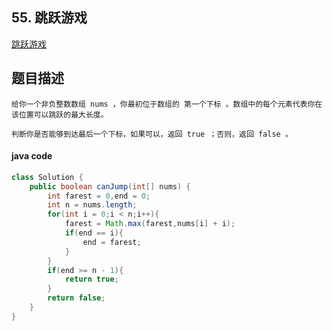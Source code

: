 ## 55. 跳跃游戏

[跳跃游戏](https://leetcode.cn/problems/jump-game/)



## 题目描述

```
给你一个非负整数数组 nums ，你最初位于数组的 第一个下标 。数组中的每个元素代表你在该位置可以跳跃的最大长度。

判断你是否能够到达最后一个下标，如果可以，返回 true ；否则，返回 false 。
```



#### java code

```java
class Solution {
    public boolean canJump(int[] nums) {
        int farest = 0,end = 0;
        int n = nums.length;
        for(int i = 0;i < n;i++){
            farest = Math.max(farest,nums[i] + i);
            if(end == i){
                end = farest;
            }
        }
        if(end >= n - 1){
            return true;
        }
        return false;
    }
}
```


